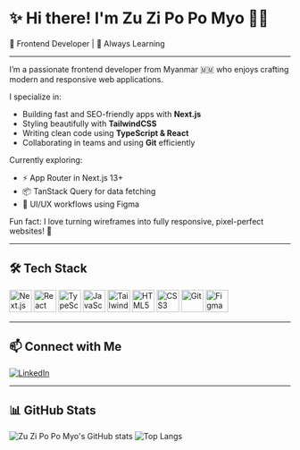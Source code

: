 # ✨ Hi there! I'm Zu Zi Po Po Myo 👩‍💻  
🎯 Frontend Developer | 🌱 Always Learning

---

I’m a passionate frontend developer from Myanmar 🇲🇲 who enjoys crafting modern and responsive web applications.

I specialize in:
- Building fast and SEO-friendly apps with **Next.js**
- Styling beautifully with **TailwindCSS**
- Writing clean code using **TypeScript & React**
- Collaborating in teams and using **Git** efficiently

Currently exploring:
- ⚡ App Router in Next.js 13+
- 📦 TanStack Query for data fetching
- 🎨 UI/UX workflows using Figma

Fun fact: I love turning wireframes into fully responsive, pixel-perfect websites! 💖

---

## 🛠️ Tech Stack

<p>
  <img src="https://cdn.jsdelivr.net/gh/devicons/devicon/icons/nextjs/nextjs-original-wordmark.svg" width="40" alt="Next.js" />
  <img src="https://cdn.jsdelivr.net/gh/devicons/devicon/icons/react/react-original.svg" width="40" alt="React" />
  <img src="https://cdn.jsdelivr.net/gh/devicons/devicon/icons/typescript/typescript-original.svg" width="40" alt="TypeScript" />
  <img src="https://cdn.jsdelivr.net/gh/devicons/devicon/icons/javascript/javascript-original.svg" width="40" alt="JavaScript" />
  <img src="https://www.vectorlogo.zone/logos/tailwindcss/tailwindcss-icon.svg" width="40" alt="TailwindCSS" />
  <img src="https://cdn.jsdelivr.net/gh/devicons/devicon/icons/html5/html5-original.svg" width="40" alt="HTML5" />
  <img src="https://cdn.jsdelivr.net/gh/devicons/devicon/icons/css3/css3-original.svg" width="40" alt="CSS3" />
  <img src="https://cdn.jsdelivr.net/gh/devicons/devicon/icons/git/git-original.svg" width="40" alt="Git" />
  <img src="https://cdn.jsdelivr.net/gh/devicons/devicon/icons/figma/figma-original.svg" width="40" alt="Figma" />
</p>

---

## 📫 Connect with Me

[![LinkedIn](https://img.shields.io/badge/-LinkedIn-blue?style=for-the-badge&logo=linkedin&logoColor=white)](https://linkedin.com/in/zuzipopomyo)

---

## 📊 GitHub Stats

![Zu Zi Po Po Myo's GitHub stats](https://github-readme-stats.vercel.app/api?username=zuzipopomyo&show_icons=true&theme=radical)
![Top Langs](https://github-readme-stats.vercel.app/api/top-langs/?username=zuzipopomyo&layout=compact&theme=radical)
